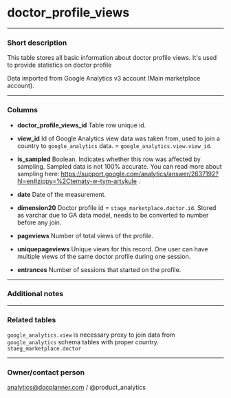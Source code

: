 # doctor_profile_views

---
### Short description

This table stores all basic information about doctor profile views. It's used to provide statistics on doctor profile

Data imported from Google Analytics v3 account (Main marketplace account).


---
### Columns

* **doctor_profile_views_id**
Table row unique id.

* **view_id**
Id of Google Analytics view data was taken from, used to join a country to `google_analytics` data. = `google_analytics.view.view_id`.

* **is_sampled**
Boolean. Indicates whether this row was affected by sampling. Sampled data is not 100% accurate. You can read more about sampling here: https://support.google.com/analytics/answer/2637192?hl=en#zippy=%2Ctematy-w-tym-artykule .

* **date**
Date of the measurement.

* **dimension20**
Doctor profile id = `stage_marketplace.doctor.id`. Stored as varchar due to GA data model, needs to be converted to number before any join.

* **pageviews**
Number of total views of the profile.

* **uniquepageviews**
Unique views for this record. One user can have multiple views of the same doctor profile during one session.

* **entrances**
Number of sessions that started on the profile.





---
### Additional notes

---
### Related tables

`google_analytics.view` is necessary proxy to join data from `google_analytics` schema tables with proper country.
`staeg_marketplace.doctor`

---
### Owner/contact person
analytics@docplanner.com / @product_analytics
